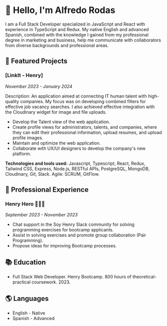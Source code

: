 # 👋 Hello, I'm Alfredo Rodas

I am a Full Stack Developer specialized in JavaScript and React with experience in TypeScript and Redux. My native English and advanced Spanish, combined with the knowledge I gained from my professional degree in marketing and business, help me communicate with collaborators from diverse backgrounds and professional areas.

## 🚀 Featured Projects

### [LinkIt - Henry]
*November 2023 - January 2024*

Description: An application aimed at connecting IT human talent with high-quality companies. My focus was on developing combined filters for effective job vacancy searches. I also achieved effective integration with the Cloudinary widget for image and file uploads.

- Develop the Talent view of the web application.
- Create profile views for administrators, talents, and companies, where they can edit their professional information, upload resumes, and upload profile images.
- Maintain and optimize the web application.
- Collaborate with UX/UI designers to develop the company's new platform.

**Technologies and tools used:** Javascript, Typescript, React, Redux, Tailwind CSS, Express, Node.js, RESTful APIs, PostgreSQL, MongoDB, Cloudinary, Git, Slack. Agile: SCRUM, GitFlow.

## 💼 Professional Experience

### Henry Hero 🦸🏻‍♂️
*September 2023 - November 2023*

- Chat support in the Soy Henry Slack community for solving programming exercises for bootcamp applicants.
- Assist in solving exercises and promote group collaboration (Pair Programming).
- Propose ideas for improving Bootcamp processes.

## 📚 Education

- Full Stack Web Developer. Henry Bootcamp. 800 hours of theoretical-practical coursework. 2023.

## 🌎 Languages

- English - Native
- Spanish - Advanced

